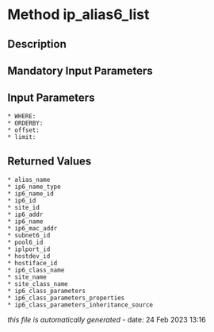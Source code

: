 # Method ip_alias6_list

## Description
	

## Mandatory Input Parameters

## Input Parameters
	* WHERE:
	* ORDERBY:
	* offset:
	* limit:

## Returned Values
	* alias_name
	* ip6_name_type
	* ip6_name_id
	* ip6_id
	* site_id
	* ip6_addr
	* ip6_name
	* ip6_mac_addr
	* subnet6_id
	* pool6_id
	* iplport_id
	* hostdev_id
	* hostiface_id
	* ip6_class_name
	* site_name
	* site_class_name
	* ip6_class_parameters
	* ip6_class_parameters_properties
	* ip6_class_parameters_inheritance_source


*this file is automatically generated* - date: 24 Feb 2023 13:16